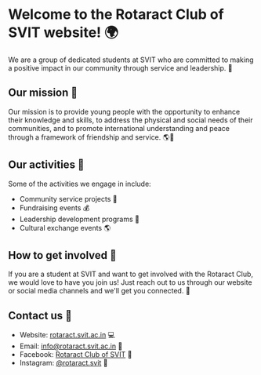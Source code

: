 # Welcome to the Rotaract Club of SVIT website! 🌍

We are a group of dedicated students at SVIT who are committed to making a positive impact in our community through service and leadership. 💪

## Our mission 📜

Our mission is to provide young people with the opportunity to enhance their knowledge and skills, to address the physical and social needs of their communities, and to promote international understanding and peace through a framework of friendship and service. 🌎🤝

## Our activities 🎉

Some of the activities we engage in include:

- Community service projects 💚
- Fundraising events 💰
- Leadership development programs 🤝
- Cultural exchange events 🌎

## How to get involved 🤝

If you are a student at SVIT and want to get involved with the Rotaract Club, we would love to have you join us! Just reach out to us through our website or social media channels and we'll get you connected. 🙌

## Contact us 📱

- Website: [rotaract.svit.ac.in](https://rotaract.svit.ac.in) 💻
- Email: info@rotaract.svit.ac.in 📧
- Facebook: [Rotaract Club of SVIT](https://facebook.com/rotaract.svit) 📱
- Instagram: [@rotaract.svit](https://instagram.com/rotaract.svit) 📸
